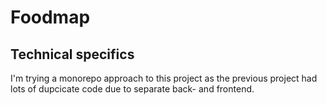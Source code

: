 # Foodmap


## Technical specifics

I'm trying a monorepo approach to this project as the previous project had lots of dupcicate code due to separate back- and frontend.

